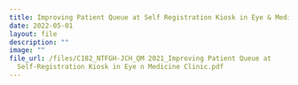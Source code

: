 ```yaml
---
title: Improving Patient Queue at Self Registration Kiosk in Eye & Medicine Clinic
date: 2022-05-01
layout: file
description: ""
image: ""
file_url: /files/C182_NTFGH-JCH_QM 2021_Improving Patient Queue at
  Self-Registration Kiosk in Eye n Medicine Clinic.pdf
---
```

